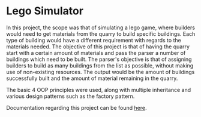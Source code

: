 # Lego Simulator

In this project, the scope was that of simulating a lego game, where builders would need to get materials from the quarry to build specific buildings. Each type of building would have a different requirement with regards to the materials needed. The objective of this project is that of having the quarry start with a certain amount of materials and pass the parser a number of buildings which need to be built. The parser's objective is that of assigning builders to build as many buildings from the list as possible, without making use of non-existing resources. The output would be the amount of buildings successfully built and the amount of material remaining in the quarry.

The basic 4 OOP principles were used, along with multiple inheritance and various design patterns such as the factory pattern.

Documentation regarding this project can be found [here](https://github.com/franklyn07/ChessParser/tree/master/Documentation).

